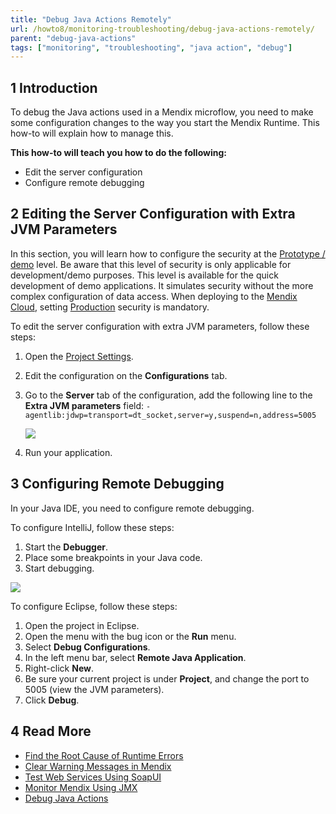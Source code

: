 ```yaml
---
title: "Debug Java Actions Remotely"
url: /howto8/monitoring-troubleshooting/debug-java-actions-remotely/
parent: "debug-java-actions"
tags: ["monitoring", "troubleshooting", "java action", "debug"]
---
```


## 1 Introduction

To debug the Java actions used in a Mendix microflow, you need to make some configuration changes to the way you start the Mendix Runtime. This how-to will explain how to manage this.

**This how-to will teach you how to do the following:**

* Edit the server configuration
* Configure remote debugging

## 2 Editing the Server Configuration with Extra JVM Parameters

In this section, you will learn how to configure the security at the [Prototype / demo](/howto8/security/create-a-secure-app/#prototype) level. Be aware that this level of security is only applicable for development/demo purposes. This level is available for the quick development of demo applications. It simulates security without the more complex configuration of data access. When deploying to the [Mendix Cloud](/developerportal/deploy/mendix-cloud-deploy/), setting [Production](/howto8/security/create-a-secure-app/#production) security is mandatory.

To edit the server configuration with extra JVM parameters, follow these steps:

1. Open the [Project Settings](/refguide8/project-settings/).
2. Edit the configuration on the **Configurations** tab.
3.  Go to the **Server** tab of the configuration, add the following line to the **Extra JVM parameters** field: `-agentlib:jdwp=transport=dt_socket,server=y,suspend=n,address=5005`

    ![](/attachments/howto8/monitoring-troubleshooting//debug-java-actions/debug-java-actions-remotely/18580063.png)

4. Run your application.

## 3 Configuring Remote Debugging

In your Java IDE, you need to configure remote debugging.

To configure IntelliJ, follow these steps:

1. Start the **Debugger**.
2. Place some breakpoints in your Java code.
3. Start debugging.

![](/attachments/howto8/monitoring-troubleshooting//debug-java-actions/debug-java-actions-remotely/intellij_rundebug_configurations.png)

To configure Eclipse, follow these steps:

1. Open the project in Eclipse.
2. Open the menu with the bug icon or the **Run** menu.
3. Select **Debug Configurations**.
4. In the left menu bar, select **Remote Java Application**.
5. Right-click **New**.
6. Be sure your current project is under **Project**, and change the port to 5005 (view the JVM parameters).
7. Click **Debug**.

## 4 Read More

* [Find the Root Cause of Runtime Errors](/howto/monitoring-troubleshooting/finding-the-root-cause-of-runtime-errors/)
* [Clear Warning Messages in Mendix](/howto/monitoring-troubleshooting/clear-warning-messages/)
* [Test Web Services Using SoapUI](/howto8/testing/testing-web-services-using-soapui/)
* [Monitor Mendix Using JMX](/howto/monitoring-troubleshooting/monitoring-mendix-using-jmx/)
* [Debug Java Actions](/howto/monitoring-troubleshooting/debug-java-actions/)
